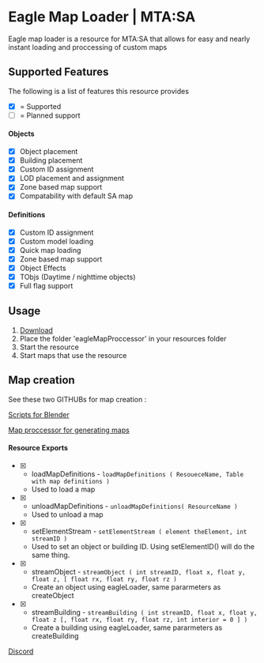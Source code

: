 # Eagle Map Loader | MTA:SA

Eagle map loader is a resource for MTA:SA that allows for easy and nearly instant loading and proccessing of custom maps

## Supported Features

The following is a list of features this resource provides
- [x] = Supported
- [ ] = Planned support

#### Objects

- [X] Object placement
- [X] Building placement
- [X] Custom ID assignment
- [x] LOD placement and assignment
- [X] Zone based map support
- [x] Compatability with default SA map
  
#### Definitions

- [X] Custom ID assignment
- [X] Custom model loading
- [X] Quick map loading
- [X] Zone based map support
- [X] Object Effects
- [X] TObjs (Daytime / nighttime objects)
- [X] Full flag support

## Usage

1. [Download](https://github.com/BlueEagle12/MTA-SA---Eagle-Loader) 
2. Place the folder 'eagleMapProccessor' in your resources folder
3. Start the resource
4. Start maps that use the resource

## Map creation

See these two GITHUBs for map creation : 

[Scripts for Blender](https://github.com/BlueEagle12/Eagle-Map-Proccessor---Blender-Scripts)

[Map proccessor for generating maps](https://github.com/BlueEagle12/MTA-SA-Eagle-Map-Proccessor)


#### Resource Exports

* [X] - loadMapDefinitions - `loadMapDefinitions ( ResoueceName, Table with map definitions )`
  - Used to load a map
* [X] - unloadMapDefinitions - `unloadMapDefinitions( ResourceName )`
  - Used to unload a map
* [X] - setElementStream - `setElementStream ( element theElement, int streamID )`
  - Used to set an object or building ID. Using setElementID() will do the same thing.
* [X] - streamObject - `streamObject ( int streamID, float x, float y, float z, [ float rx, float ry, float rz )`
  - Create an object using eagleLoader, same pararmeters as createObject
* [X] - streamBuilding - `streamBuilding ( int streamID, float x, float y, float z [, float rx, float ry, float rz, int interior = 0 ] )`
  - Create a building using eagleLoader, same pararmeters as createBuilding


[Discord](https://discord.gg/q8ZTfGqRXj)

